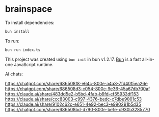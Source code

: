 # brainspace

To install dependencies:

```bash
bun install
```

To run:

```bash
bun run index.ts
```

This project was created using `bun init` in bun v1.2.17. [Bun](https://bun.sh) is a fast all-in-one JavaScript runtime.






AI chats:

https://chatgpt.com/share/686508f8-e64c-800e-a4a3-7fd40f5ea26e
https://chatgpt.com/share/686508d3-c054-800e-9e36-45a67db700af
https://claude.ai/share/483dd5e2-b5bd-4fab-b9fd-cf55933df153
https://claude.ai/share/ccc83003-c997-4376-bedc-c7dbe9001c53
https://claude.ai/share/9102c62c-e651-4e92-bec3-e990291b5d35
https://chatgpt.com/share/686508bd-d790-800e-be1e-c930b3285770